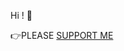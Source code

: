Hi ! 👋

👉PLEASE [SUPPORT ME](https://github.com/nazimboudeffa/nazimboudeffa/blob/main/README-more.md)
